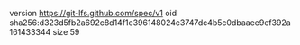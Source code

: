 version https://git-lfs.github.com/spec/v1
oid sha256:d323d5fb2a692c8d14f1e396148024c3747dc4b5c0dbaaee9ef392a161433344
size 59
